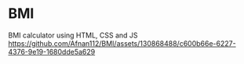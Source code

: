 # BMI
BMI calculator using HTML, CSS and JS
https://github.com/Afnan112/BMI/assets/130868488/c600b66e-6227-4376-9e19-1680dde5a629






